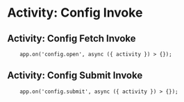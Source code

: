 # Activity: Config Invoke

## Activity: Config Fetch Invoke


```
    app.on('config.open', async ({ activity }) > {});
```

## Activity: Config Submit Invoke

```
    app.on('config.submit', async ({ activity }) > {});
```
